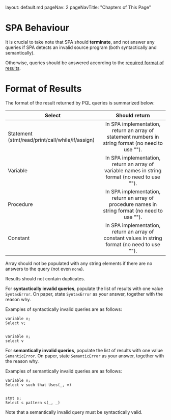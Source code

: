 <br>

<frontmatter>
  layout: default.md
  pageNav: 2
  pageNavTitle: "Chapters of This Page"
</frontmatter>

[](#spa-behaviour)SPA Behaviour
===============================

It is crucial to take note that SPA should **terminate**, and not answer any queries if SPA detects an invalid source program (both syntactically and semantically).

Otherwise, queries should be answered according to the [required format of results](#format-of-results).

[](#format-of-results)Format of Results
=======================================

The format of the result returned by PQL queries is summarized below:

| Select                                            |                                           Should return                                           |
|---------------------------------------------------|:-------------------------------------------------------------------------------------------------:|
| Statement  (stmt/read/print/call/while/if/assign) | In SPA implementation, return an array of statement numbers in string format (no need to use ""). |
| Variable                                          | In SPA implementation, return an array of variable names in string format (no need to use "").    |
| Procedure                                         | In SPA implementation, return an array of procedure names in string format (no need to use "").   |
| Constant                                          | In SPA implementation, return an array of constant values in string format (no need to use "").   |

Array should not be populated with any string elements if there are no answers to the query (not even `none`).

Results should not contain duplicates.

For **syntactically invalid queries**, populate the list of results with one value `SyntaxError`. On paper, state `SyntaxError` as your answer, together with the reason why.

Examples of syntactically invalid queries are as follows:

    variable v;
    Select v;
    

    variable v;
    select v
    

For **semantically invalid queries**, populate the list of results with one value `SemanticError`. On paper, state `SemanticError` as your answer, together with the reason why.

Examples of semantically invalid queries are as follows:

    variable v;
    Select v such that Uses(_, v)
    

    stmt s;
    Select s pattern s(_, _)
    

Note that a semantically invalid query must be syntactically valid.